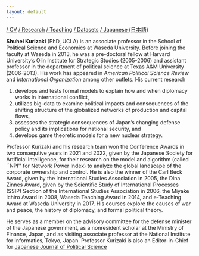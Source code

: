 ```yaml
---
layout: default
---
```


[/ CV](https://www.dropbox.com/scl/fi/jhus532e3r914euxvokpm/kurizaki-cv.pdf) [/ Research](http://www.f.waseda.jp/kurizaki/research.html) [/ Teaching](http://www.f.waseda.jp/kurizaki/teaching.html) [/ Datasets](http://www.f.waseda.jp/kurizaki/data.html) [/ Japanese (日本語)](https://skurizaki.github.io/jpn/)

**Shuhei Kurizaki** (PhD, UCLA) is an associate professor in the School of Political Science and Economics at Waseda University. Before joining the faculty at Waseda in 2013, he was a pre-doctoral fellow at Harvard University’s Olin Institute for Strategic Studies (2005-2006) and assistant professor in the department of political science at Texas A&M University (2006-2013). His work has appeared in <i>American Political Science Review</i> and <i>International Organization</i> among other outlets. His current research
 1. develops and tests formal models to explain how and when diplomacy works in international conflict,
 2. utilizes big-data to examine political impacts and consequences of the shifting structure of the globalized networks of production and capital flows,
 3. assesses the strategic consequences of Japan’s changing defense policy and its implications for national security, and
 4. develops game theoretic models for a new nuclear strategy.

Professor Kurizaki and his research team won the Conference Awards in two consequtive years in 2021 and 2022, given by the Japanese Society for Artificial Intelligence, for their research on the model and algorithm (called ``NPI'' for Network Power Index) to analyze the global landscape of the corporate ownership and control.  He is also the winner of the Carl Beck Award, given by the International Studies Association in 2005, the Dina Zinnes Award, given by the Scientific Study of International Processes (SSIP) Section of the International Studies Association in 2006, the Miyake Ichiro Award in 2008, Waseda Teaching Award in 2014, and e-Teaching Award at Waseda University in 2017. His courses explore the causes of war and peace, the history of diplomacy, and formal political theory.

He serves as a member on the advisory committee for the defense minister of the Japanese government, as a nonresident scholar at the Ministry of Finance, Japan, and as visiting associate professor at the National Institute for Informatics, Tokyo, Japan.  Professor Kurizaki is also an Editor-in-Chief for [Japanese Journal of Political Science](https://www.cambridge.org/core/journals/japanese-journal-of-political-science)

